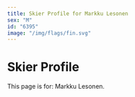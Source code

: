 ```yaml
---
title: Skier Profile for Markku Lesonen
sex: "M"
id: "6395"
image: "/img/flags/fin.svg" 
---
```


# Skier Profile

This page is for: Markku Lesonen.
    